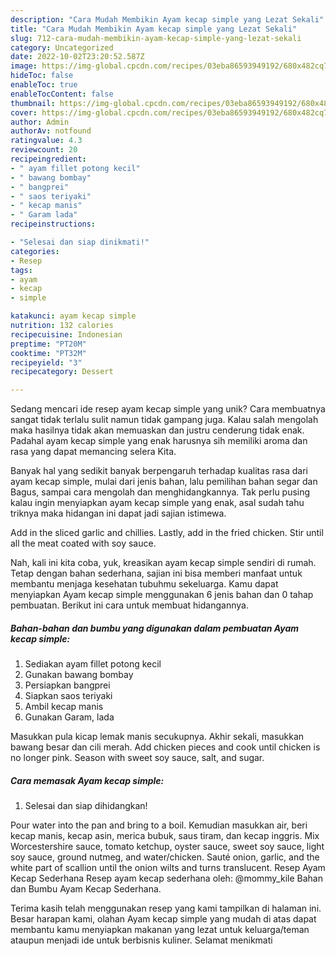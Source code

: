 ```yaml
---
description: "Cara Mudah Membikin Ayam kecap simple yang Lezat Sekali"
title: "Cara Mudah Membikin Ayam kecap simple yang Lezat Sekali"
slug: 712-cara-mudah-membikin-ayam-kecap-simple-yang-lezat-sekali
category: Uncategorized
date: 2022-10-02T23:20:52.587Z
image: https://img-global.cpcdn.com/recipes/03eba86593949192/680x482cq70/ayam-kecap-simple-foto-resep-utama.jpg
hideToc: false
enableToc: true
enableTocContent: false
thumbnail: https://img-global.cpcdn.com/recipes/03eba86593949192/680x482cq70/ayam-kecap-simple-foto-resep-utama.jpg
cover: https://img-global.cpcdn.com/recipes/03eba86593949192/680x482cq70/ayam-kecap-simple-foto-resep-utama.jpg
author: Admin
authorAv: notfound
ratingvalue: 4.3
reviewcount: 20
recipeingredient:
- " ayam fillet potong kecil"
- " bawang bombay"
- " bangprei"
- " saos teriyaki"
- " kecap manis"
- " Garam lada"
recipeinstructions:

- "Selesai dan siap dinikmati!"
categories:
- Resep
tags:
- ayam
- kecap
- simple

katakunci: ayam kecap simple 
nutrition: 132 calories
recipecuisine: Indonesian
preptime: "PT20M"
cooktime: "PT32M"
recipeyield: "3"
recipecategory: Dessert

---
```





Sedang mencari ide resep ayam kecap simple yang unik? Cara membuatnya sangat tidak terlalu sulit namun tidak gampang juga. Kalau salah mengolah maka hasilnya tidak akan memuaskan dan justru cenderung tidak enak. Padahal ayam kecap simple yang enak harusnya sih memiliki aroma dan rasa yang dapat memancing selera Kita.





Banyak hal yang sedikit banyak berpengaruh terhadap kualitas rasa dari ayam kecap simple, mulai dari jenis bahan, lalu pemilihan bahan segar dan Bagus, sampai cara mengolah dan menghidangkannya. Tak perlu pusing kalau ingin menyiapkan ayam kecap simple yang enak,      asal sudah tahu triknya maka hidangan ini dapat jadi sajian istimewa.














Add in the sliced garlic and chillies. Lastly, add in the fried chicken. Stir until all the meat coated with soy sauce.






Nah, kali ini kita coba, yuk, kreasikan ayam kecap simple sendiri di rumah. Tetap dengan bahan sederhana, sajian ini bisa memberi manfaat untuk membantu menjaga kesehatan tubuhmu sekeluarga. Kamu dapat menyiapkan Ayam kecap simple menggunakan 6 jenis bahan dan 0 tahap pembuatan. Berikut ini cara untuk membuat hidangannya.

<!--inarticleads1-->

##### Bahan-bahan dan bumbu yang digunakan dalam pembuatan Ayam kecap simple:

1. Sediakan  ayam fillet potong kecil
1. Gunakan  bawang bombay
1. Persiapkan  bangprei
1. Siapkan  saos teriyaki
1. Ambil  kecap manis
1. Gunakan  Garam, lada


Masukkan pula kicap lemak manis secukupnya. Akhir sekali, masukkan bawang besar dan cili merah. Add chicken pieces and cook until chicken is no longer pink. Season with sweet soy sauce, salt, and sugar. 

<!--inarticleads2-->

##### Cara memasak Ayam kecap simple:


1. Selesai dan siap dihidangkan!

Pour water into the pan and bring to a boil. Kemudian masukkan air, beri kecap manis, kecap asin, merica bubuk, saus tiram, dan kecap inggris. Mix Worcestershire sauce, tomato ketchup, oyster sauce, sweet soy sauce, light soy sauce, ground nutmeg, and water/chicken. Sauté onion, garlic, and the white part of scallion until the onion wilts and turns translucent. Resep Ayam Kecap Sederhana Resep ayam kecap sederhana oleh: @mommy_kile Bahan dan Bumbu Ayam Kecap Sederhana. 

Terima kasih telah menggunakan resep yang kami tampilkan di halaman ini. Besar harapan kami, olahan Ayam kecap simple yang mudah di atas dapat membantu kamu menyiapkan makanan yang lezat untuk keluarga/teman ataupun menjadi ide untuk berbisnis kuliner. Selamat menikmati
